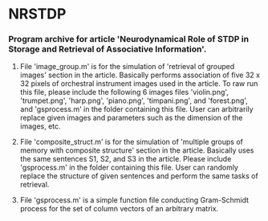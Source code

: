 # NRSTDP

### Program archive for article 'Neurodynamical Role of STDP in Storage and Retrieval of Associative Information'.

1.  File 'image_group.m' is for the simulation of 'retrieval of grouped images' section in the article.
    Basically performs association of five 32 x 32 pixels of orchestral instrument images used in the article.
    To raw run this file, please include the following 6 images files 'violin.png', 'trumpet.png', 'harp.png', 'piano.png', 'timpani.png', and 'forest.png', and 'gsprocess.m' in the folder containing this file.
    User can arbitrarily replace given images and parameters such as the dimension of the images, etc.

2.  File 'composite_struct.m' is for the simulation of 'multiple groups of memory with composite structure' section in the article.
    Basically uses the same sentences S1, S2, and S3 in the article.
    Please include 'gsprocess.m' in the folder containing this file.
    User can randomly replace the structure of given sentences and perform the same tasks of retrieval.

3.  File 'gsprocess.m' is a simple function file conducting Gram-Schmidt process for the set of column vectors of an arbitrary matrix.
